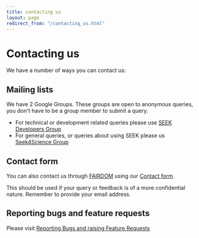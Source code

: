 ```yaml
---
title: contacting us
layout: page
redirect_from: "/contacting_us.html"
---
```


# Contacting us

We have a number of ways you can contact us:


## Mailing lists

We have 2 Google Groups. These groups are open to anonymous queries, you don't have to be a group member to submit a query.

* For technical or development related queries please use [SEEK Developers Group](http://groups.google.com/group/seek-developers)
* For general queries, or queries about using SEEK please us [Seek4Science Group](http://groups.google.com/group/seek4science)


## Contact form

You can also contact us through [FAIRDOM](http://fair-dom.org) using our [Contact form](http://fair-dom.org/contact).

This should be used if your query or feedback is of a more confidential nature. Remember to provide your email address.


## Reporting bugs and feature requests

Please visit [Reporting Bugs and raising Feature Requests](/tech/reporting-bugs-and-features.html)



